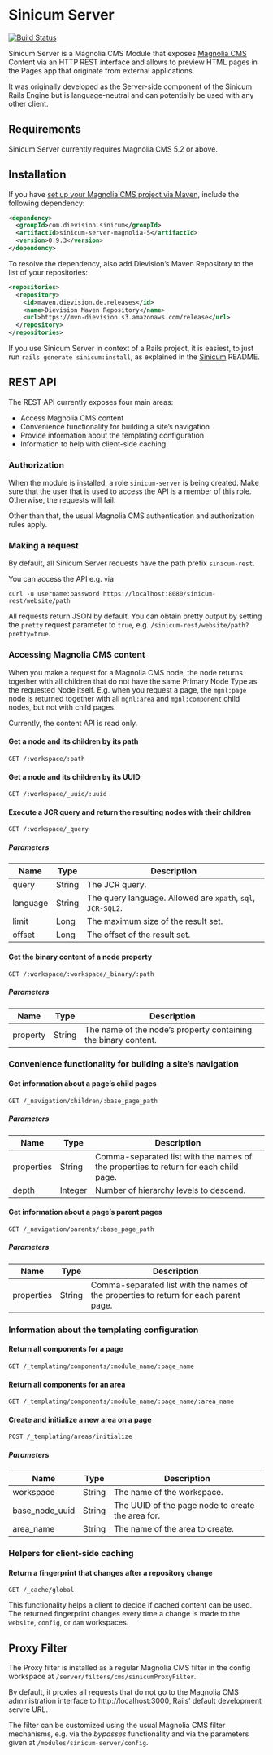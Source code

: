 # Sinicum Server

[![Build Status](https://travis-ci.org/dievision/sinicum-server.svg?branch=master)](https://travis-ci.org/dievision/sinicum-server)

Sinicum Server is a Magnolia CMS Module that exposes [Magnolia
CMS](http://www.magnolia-cms.com) Content via an HTTP REST interface
and allows to preview HTML pages in the Pages app that originate from
external applications.

It was originally developed as the Server-side component of the
[Sinicum](https://github.com/dievision/sinicum) Rails Engine but is
language-neutral and can potentially be used with any other client.


## Requirements

Sinicum Server currently requires Magnolia CMS 5.2 or above.


## Installation

If you have
[set up your Magnolia CMS project via Maven](http://dev.magnolia-cms.com/~gjoseph/dont-build-magnolia-build-your-projects),
include the following dependency:

```xml
<dependency>
  <groupId>com.dievision.sinicum</groupId>
  <artifactId>sinicum-server-magnolia-5</artifactId>
  <version>0.9.3</version>
</dependency>
```

To resolve the dependency, also add Dievision’s Maven Repository to
the list of your repositories:

```xml
<repositories>
  <repository>
    <id>maven.dievision.de.releases</id>
    <name>Dievision Maven Repository</name>
    <url>https://mvn-dievision.s3.amazonaws.com/release</url>
  </repository>
</repositories>
```

If you use Sinicum Server in context of a Rails project, it is
easiest, to just run `rails generate sinicum:install`, as explained in
the [Sinicum](http://github.com/dievision/sinicum) README.


## REST API

The REST API currently exposes four main areas:

* Access Magnolia CMS content
* Convenience functionality for building a site’s navigation
* Provide information about the templating configuration
* Information to help with client-side caching


### Authorization

When the module is installed, a role `sinicum-server` is being
created. Make sure that the user that is used to access the API is
a member of this role. Otherwise, the requests will fail.

Other than that, the usual Magnolia CMS authentication and
authorization rules apply.


### Making a request

By default, all Sinicum Server requests have the path
prefix `sinicum-rest`.

You can access the API e.g. via

    curl -u username:password https://localhost:8080/sinicum-rest/website/path

All requests return JSON by default. You can obtain pretty output by
setting the `pretty` request parameter to `true`,
e.g. `/sinicum-rest/website/path?pretty=true`.


### Accessing Magnolia CMS content

When you make a request for a Magnolia CMS node, the node returns
together with all children that do not have the same Primary Node Type
as the requested Node itself. E.g. when you request a page, the
`mgnl:page` node is returned together with all `mgnl:area` and
`mgnl:component` child nodes, but not with child pages.

Currently, the content API is read only.


#### Get a node and its children by its path

    GET /:workspace/:path


#### Get a node and its children by its UUID

    GET /:workspace/_uuid/:uuid

#### Execute a JCR query and return the resulting nodes with their children

    GET /:workspace/_query

##### Parameters

| Name | Type | Description |
| ---- | ---- | ----------- |
| query | String | The JCR query. |
| language | String | The query language. Allowed are `xpath`, `sql`, `JCR-SQL2`.|
| limit | Long | The maximum size of the result set. |
| offset | Long | The offset of the result set. |

#### Get the binary content of a node property

    GET /:workspace/:workspace/_binary/:path

##### Parameters

| Name | Type | Description |
| ---- | ---- | ----------- |
| property | String | The name of the node’s property containing the binary content. |



### Convenience functionality for building a site’s navigation

#### Get information about a page’s child pages

    GET /_navigation/children/:base_page_path

##### Parameters

| Name | Type | Description |
| ---- | ---- | ----------- |
| properties | String | Comma-separated list with the names of the properties to return for each child page. |
| depth | Integer | Number of hierarchy levels to descend. |


#### Get information about a page’s parent pages

    GET /_navigation/parents/:base_page_path

##### Parameters

| Name | Type | Description |
| ---- | ---- | ----------- |
| properties | String | Comma-separated list with the names of the properties to return for each parent page. |



### Information about the templating configuration

#### Return all components for a page

    GET /_templating/components/:module_name/:page_name

#### Return all components for an area

    GET /_templating/components/:module_name/:page_name/:area_name

#### Create and initialize a new area on a page

    POST /_templating/areas/initialize

##### Parameters

| Name | Type | Description |
| ---- | ---- | ----------- |
| workspace | String | The name of the workspace. |
| base_node_uuid | String | The UUID of the page node to create the area for. |
| area_name | String | The name of the area to create. |


### Helpers for client-side caching

#### Return a fingerprint that changes after a repository change

    GET /_cache/global

This functionality helps a client to decide if cached content can be
used. The returned fingerprint changes every time a change is made to
the `website`, `config`, or `dam` workspaces.


## Proxy Filter

The Proxy filter is installed as a regular Magnolia CMS filter in the
config workspace at `/server/filters/cms/sinicumProxyFilter`.

By default, it proxies all requests that do not go to the Magnolia CMS
administration interface to http://localhost:3000, Rails’ default
development servre URL.

The filter can be customized using the usual Magnolia CMS filter
mechanisms, e.g. via the _bypasses_ functionality and via the
parameters given at `/modules/sinicum-server/config`.

